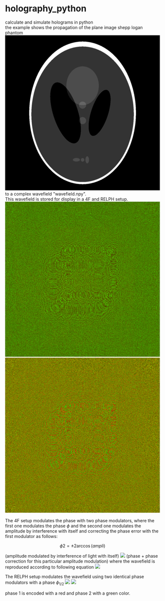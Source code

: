 # holography_python
calculate and simulate holograms in python<br>
the example shows the propagation of the plane image shepp logan phantom
<img src="shepp_logan_phantom.png">
to a complex wavefield "wavefield.npy".<br>
This wavefield is stored for display in a 4F and RELPH setup.
<img src="4F.png">
<img src="RELPH.png">

The 4F setup modulates the phase with two phase modulators, where the first one modulates the phase $\phi$ and the second one modulates the amplitude by interference with itself and correcting the phase error with the first modulator as follows:
```math
\phi2 = \pm 2 \operatorname{arccos}(ampli)
```
(amplitude modulated by interference of light with itself)
<img src="https://latex.codecogs.com/gif.latex?\phi1 = \operatorname{phase}(E) - \phi2" />
(phase + phase correction for this particular amplitude modulation)
where the wavefield is reproduced according to following equation
<img src="https://latex.codecogs.com/gif.latex?E = \exp(i \phi1) \underbrace{(0.5 + 0.5*\exp(-i \phi2))}_{\text{amplitude modulation}}" />

The RELPH setup modulates the wavefield using two identical phase modulators with a phase $\phi_{1/2}$
<img src="https://latex.codecogs.com/gif.latex?\phi_{1/2} = \operatorname{phase}(E) \pm \operatorname{atan}\left(\sqrt{4/|E^2|-1}\right)" />
<img src="https://latex.codecogs.com/gif.latex?E = \exp(i \phi1) + \exp(i \phi2)" />

phase 1 is encoded with a red and phase 2 with a green color.
